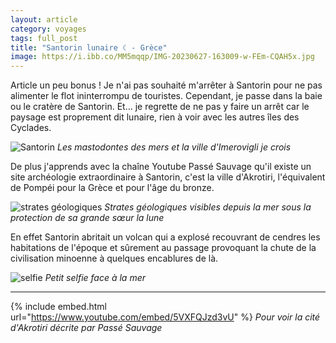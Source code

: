 ```yaml
---
layout: article 
category: voyages
tags: full_post
title: "Santorin lunaire ☾ - Grèce"
image: https://i.ibb.co/MM5mqqp/IMG-20230627-163009-w-FEm-CQAH5x.jpg
---
```


Article un peu bonus ! Je n'ai pas souhaité m'arrêter à Santorin pour ne pas alimenter le flot ininterrompu de touristes. Cependant, je passe dans la baie ou le cratère de Santorin. Et... je regrette de ne pas y faire un arrêt car le paysage est proprement dit lunaire, rien à voir avec les autres îles des Cyclades. 

![Santorin](https://i.ibb.co/CKdZJ4z/IMG-20230627-163032-xo-Xnpwi-G7m.jpg)
_Les mastodontes des mers et la ville d'Imerovigli je crois_

<!--more-->

De plus j'apprends avec la chaîne Youtube Passé Sauvage qu'il existe un site archéologie extraordinaire à Santorin, c'est la ville d'Akrotiri, l'équivalent de Pompéi pour la Grèce et pour l'âge du bronze. 

![strates géologiques](https://i.ibb.co/CWTX71w/IMG-20230627-161612-2vkl-Ov3b1-Y.jpg)
_Strates géologiques visibles depuis la mer sous la protection de sa grande sœur la lune_

En effet Santorin abritait un volcan qui a explosé recouvrant de cendres les habitations de l'époque et sûrement au passage provoquant la chute de la civilisation minoenne à quelques encablures de là. 

![selfie](https://i.ibb.co/MM5mqqp/IMG-20230627-163009-w-FEm-CQAH5x.jpg)
_Petit selfie face à la mer_

--- 

{% include embed.html url="https://www.youtube.com/embed/5VXFQJzd3vU" %}
_Pour voir la cité d'Akrotiri décrite par Passé Sauvage_

